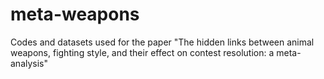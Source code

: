 # meta-weapons
Codes and datasets used for the paper "The hidden links between animal weapons, fighting style, and their effect on contest resolution: a meta-analysis"
